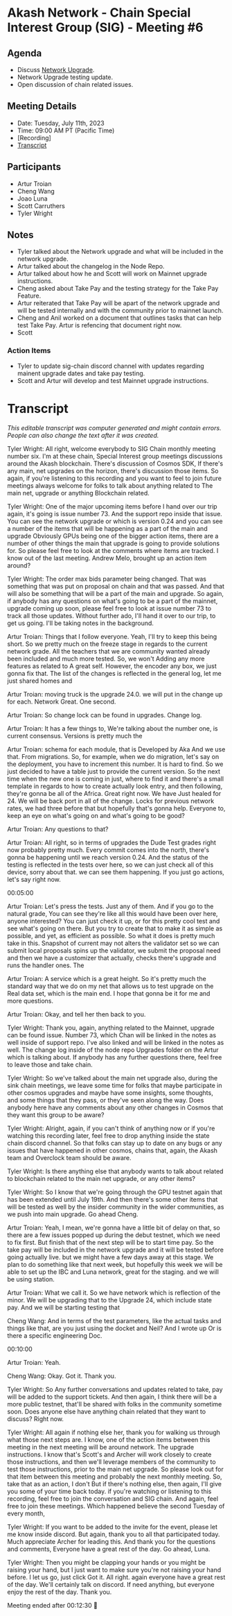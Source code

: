 
# Akash Network - Chain Special Interest Group (SIG) - Meeting #6

## Agenda

- Discuss [Network Upgrade](https://github.com/akash-network/support/issues/73).
- Network Upgrade testing update.
- Open discussion of chain related issues.

## Meeting Details

- Date: Tuesday, July 11th, 2023
- Time: 09:00 AM PT (Pacific Time)
- [Recording]
- [Transcript](#transcript)


## Participants

- Artur Troian
- Cheng Wang
- Joao Luna
- Scott Carruthers
- Tyler Wright


## Notes

- Tyler talked about the Network upgrade and what will be included in the network upgrade. 
- Artur talked about the changelog in the Node Repo.
- Artur talked about how he and Scott will work on Mainnet upgrade instructions. 
- Cheng asked about Take Pay and the testing strategy for the Take Pay Feature.
- Artur reiterated that Take Pay will be apart of the network upgrade and will be tested internally and with the community prior to mainnet launch.
- Cheng and Anil worked on a document that outlines tasks that can help test Take Pay. Artur is refencing that document right now.
- Scott 

### Action Items

- Tyler to update sig-chain discord channel with updates regarding mainent upgrade dates and take pay testing.
- Scott and Artur will develop and test Mainnet upgrade instructions.


# **Transcript**

_This editable transcript was computer generated and might contain errors. People can also change the text after it was created._

Tyler Wright: All right, welcome everybody to SIG Chain monthly meeting number six. I'm at these chain, Special Interest group meetings discussions around the Akash blockchain. There's discussion of Cosmos SDK, If there's any main, net upgrades on the horizon, there's discussion those items. So again, if you're listening to this recording and you want to feel to join future meetings always welcome for folks to talk about anything related to The main net, upgrade or anything Blockchain related.

Tyler Wright: One of the major upcoming items before I hand over our trip again, it's going is issue number 73. And the support repo inside that issue. You can see the network upgrade or which is version 0.24 and you can see a number of the items that will be happening as a part of the main and upgrade Obviously GPUs being one of the bigger action items, there are a number of other things the main that upgrade is going to provide solutions for. So please feel free to look at the comments where items are tracked. I know out of the last meeting. Andrew Melo, brought up an action item around?

Tyler Wright: The order max bids parameter being changed. That was something that was put on proposal on chain and that was passed. And that will also be something that will be a part of the main and upgrade. So again, if anybody has any questions on what's going to be a part of the mainnet, upgrade coming up soon, please feel free to look at issue number 73 to track all those updates. Without further ado, I'll hand it over to our trip, to get us going. I'll be taking notes in the background.

Artur Troian: Things that I follow everyone. Yeah, I'll try to keep this being short. So we pretty much on the freeze stage in regards to the current network grade. All the teachers that we are community wanted already been included and much more tested. So, we won't Adding any more features as related to A great self. However, the encoder any box, we just gonna fix that. The list of the changes is reflected in the general log, let me just shared homes and

Artur Troian: moving truck is the upgrade 24.0. we will put in the change up for each. Network Great. One second.

Artur Troian: So change lock can be found in upgrades. Change log.

Artur Troian: It has a few things to, We're talking about the number one, is current consensus. Versions is pretty much the

Artur Troian: schema for each module, that is Developed by Aka And we use that. From migrations. So, for example, when we do migration, let's say on the deployment, you have to increment this number. It is hard to find. So we just decided to have a table just to provide the current version. So the next time when the new one is coming in just, where to find it and there's a small template in regards to how to create actually look entry, and then following, they're gonna be all of the Africa. Great right now. We have Just healed for 24. We will be back port in all of the change. Locks for previous network rates, we had three before that but hopefully that's gonna help. Everyone to, keep an eye on what's going on and what's going to be good?

Artur Troian: Any questions to that?

Artur Troian: All right, so in terms of upgrades the Dude Test grades right now probably pretty much. Every commit comes into the north, there's gonna be happening until we reach version 0.24. And the status of the testing is reflected in the tests over here, so we can just check all of this device, sorry about that. we can see them happening. If you just go actions, let's say right now.

00:05:00

Artur Troian: Let's press the tests. Just any of them. And if you go to the natural grade, You can see they're like all this would have been over here, anyone interested? You can just check it up, or for this pretty cool test and see what's going on there. But you try to create that to make it as simple as possible, and yet, as efficient as possible. So what it does is pretty much take in this. Snapshot of current may not alters the validator set so we can submit local proposals spins up the validator, we submit the proposal need and then we have a customizer that actually, checks there's upgrade and runs the handler ones. The

Artur Troian: A service which is a great height. So it's pretty much the standard way that we do on my net that allows us to test upgrade on the Real data set, which is the main end. I hope that gonna be it for me and more questions.

Artur Troian: Okay, and tell her then back to you.

Tyler Wright: Thank you, again, anything related to the Mainnet, upgrade can be found issue. Number 73, which Chan will be linked in the notes as well inside of support repo. I've also linked and will be linked in the notes as well. The change log inside of the node repo Upgrades folder on the Artur which is talking about. If anybody has any further questions there, feel free to leave those and take chain.

Tyler Wright: So we've talked about the main net upgrade also, during the sink chain meetings, we leave some time for folks that maybe participate in other cosmos upgrades and maybe have some insights, some thoughts, and some things that they pass, or they've seen along the way. Does anybody here have any comments about any other changes in Cosmos that they want this group to be aware?

Tyler Wright: Alright, again, if you can't think of anything now or if you're watching this recording later, feel free to drop anything inside the state chain discord channel. So that folks can stay up to date on any bugs or any issues that have happened in other cosmos, chains that, again, the Akash team and Overclock team should be aware.

Tyler Wright: Is there anything else that anybody wants to talk about related to blockchain related to the main net upgrade, or any other items?

Tyler Wright: So I know that we're going through the GPU testnet again that has been extended until July 19th. And then there's some other items that will be tested as well by the insider community in the wider communities, as we push into main upgrade. Go ahead Cheng.

Artur Troian: Yeah, I mean, we're gonna have a little bit of delay on that, so there are a few issues popped up during the debut testnet, which we need to fix first. But finish that of the next step will be to start time pay. So the take pay will be included in the network upgrade and it will be tested before going actually live. but we might have a few days away at this stage. We plan to do something like that next week, but hopefully this week we will be able to set up the IBC and Luna network, great for the staging. and we will be using station.

Artur Troian: What we call it. So we have network which is reflection of the minor. We will be upgrading that to the Upgrade 24, which include state pay. And we will be starting testing that

Cheng Wang: And in terms of the test parameters, like the actual tasks and things like that, are you just using the docket and Neil? And I wrote up Or is there a specific engineering Doc.

00:10:00

Artur Troian: Yeah.

Cheng Wang: Okay. Got it. Thank you.

Tyler Wright: So Any further conversations and updates related to take, pay will be added to the support tickets. And then again, I think there will be a more public testnet, that'll be shared with folks in the community sometime soon. Does anyone else have anything chain related that they want to discuss? Right now.

Tyler Wright: All again if nothing else her, thank you for walking us through what those next steps are. I know, one of the action items between this meeting in the next meeting will be around network. The upgrade instructions. I know that's Scott's and Archer will work closely to create those instructions, and then we'll leverage members of the community to test those instructions, prior to the main net upgrade. So please look out for that item between this meeting and probably the next monthly meeting. So, take that as an action, I don't But if there's nothing else, then again, I'll give you some of your time back today. if you're watching or listening to this recording, feel free to join the conversation and SIG chain. And again, feel free to join these meetings. Which happened believe the second Tuesday of every month,

Tyler Wright: If you want to be added to the invite for the event, please let me know inside discord. But again, thank you to all that participated today. Much appreciate Archer for leading this. And thank you for the questions and comments, Everyone have a great rest of the day. Go ahead, Luna.

Tyler Wright: Then you might be clapping your hands or you might be raising your hand, but I just want to make sure you're not raising your hand before. I let us go, just click Got it. All right. again everyone have a great rest of the day. We'll certainly talk on discord. If need anything, but everyone enjoy the rest of the day. Thank you.

Meeting ended after 00:12:30 👋

